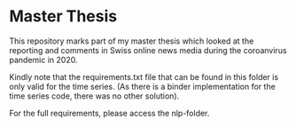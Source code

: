 # Master Thesis

This repository marks part of my master thesis which looked at the reporting and comments in Swiss online news media during the coroanvirus pandemic in 2020.

Kindly note that the requirements.txt file that can be found in this folder is only valid for the time series.
(As there is a binder implementation for the time series code, there was no other solution).

For the full requirements, please access the nlp-folder.
